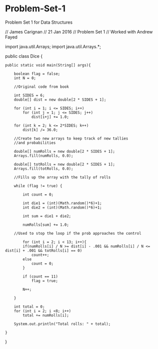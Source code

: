 # Problem-Set-1
Problem Set 1 for Data Structures



// James Carignan
// 21 Jan 2016
// Problem Set 1
// Worked with Andrew Fayed

import java.util.Arrays;
import java.util.Arrays.*;

public class Dice {

	public static void main(String[] args){
		
		boolean flag = false;
		int N = 0;
		
		//Original code from book
		
		int SIDES = 6;
		double[] dist = new double[2 * SIDES + 1];
		
		for (int i = 1; i <= SIDES; i++)
			for (int j = 1; j <= SIDES; j++)
				dist[i+j] += 1.0;
		
		for (int k = 2; k <= 2*SIDES; k++)
			dist[k] /= 36.0;
		
		//Create two new arrays to keep track of new tallies
		//and probabilities
		
		double[] numRolls = new double[2 * SIDES + 1];
		Arrays.fill(numRolls, 0.0);
		
		double[] totRolls = new double[2 * SIDES + 1];
		Arrays.fill(totRolls, 0.0);
		
		//Fills up the array with the tally of rolls
				
		while (flag != true) {
			
			int count = 0;
			
			int die1 = (int)(Math.random()*6)+1;
			int die2 = (int)(Math.random()*6)+1;

			int sum = die1 + die2;

			numRolls[sum] += 1.0;
			
		//Used to stop the loop if the prob approaches the control
		
			for (int i = 2; i < 13; i++){
			if(numRolls[i] / N >= dist[i] - .001 && numRolls[i] / N <= dist[i] + .001 && totRolls[i] == 0)
				count++;
			else
				count = 0;
			}
			
			if (count == 11)
				flag = true;
			
			N++;
			
		}
		
		int total = 0;
		for (int i = 2; i <8; i++)
			total += numRolls[i];
		
		System.out.println("Total rolls: " + total);
	
	}	
}
